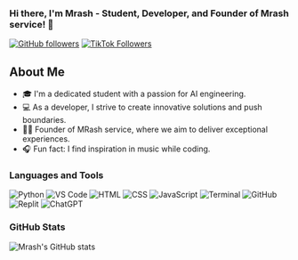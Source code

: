 ### Hi there, I'm Mrash - Student, Developer, and Founder of Mrash service! 👋

[![GitHub followers](https://img.shields.io/github/followers/mrash?label=Follow%20Me&style=social)](https://github.com/mrashzhy)
[![TikTok Followers](https://img.shields.io/badge/dynamic/json?color=FF69B4&label=TikTok%20Followers&query=%24.followers&url=https%3A%2F%2Fapi.countapi.xyz%2Fget%2Fmrash%2Ftiktok-followers)](https://www.tiktok.com/@mrashzhy)
## About Me

- 🎓 I'm a dedicated student with a passion for AI engineering.
- 💻 As a developer, I strive to create innovative solutions and push boundaries.
- 👨‍💼 Founder of MRash service, where we aim to deliver exceptional experiences.
- 🎧 Fun fact: I find inspiration in music while coding.

### Languages and Tools

![Python](https://img.shields.io/badge/-Python-3776AB?logo=python&logoColor=white&style=flat-square)
![VS Code](https://img.shields.io/badge/-VS%20Code-007ACC?logo=visual-studio-code&logoColor=white&style=flat-square)
![HTML](https://img.shields.io/badge/-HTML-E34F26?logo=html5&logoColor=white&style=flat-square)
![CSS](https://img.shields.io/badge/-CSS-1572B6?logo=css3&logoColor=white&style=flat-square)
![JavaScript](https://img.shields.io/badge/-JavaScript-F7DF1E?logo=javascript&logoColor=black&style=flat-square)
![Terminal](https://img.shields.io/badge/-Terminal-4D4D4D?logo=terminal&logoColor=white&style=flat-square)
![GitHub](https://img.shields.io/badge/-GitHub-181717?logo=github&logoColor=white&style=flat-square)
![Replit](https://img.shields.io/badge/-Replit-667881?logo=replit&logoColor=white&style=flat-square)
![ChatGPT](https://img.shields.io/badge/-ChatGPT-4285F4?logo=openai&logoColor=white&style=flat-square)

### GitHub Stats

![Mrash's GitHub stats](https://github-readme-stats.vercel.app/api?username=mrashzhy&show_icons=true&theme=dark)
